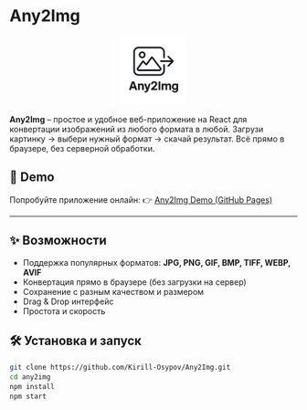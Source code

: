 # Any2Img

<p align="center">
  <img src="public/logo.png" alt="Any2Img logo" width="120" />
</p>

**Any2Img** – простое и удобное веб-приложение на React для конвертации изображений из любого формата в любой.
Загрузи картинку → выбери нужный формат → скачай результат. Всё прямо в браузере, без серверной обработки.

## 🚀 Demo

Попробуйте приложение онлайн:
👉 [Any2Img Demo (GitHub Pages)](https://Kirill-Osypov.github.io/any-2-img/)

---

## ✨ Возможности

- Поддержка популярных форматов: **JPG, PNG, GIF, BMP, TIFF, WEBP, AVIF**
- Конвертация прямо в браузере (без загрузки на сервер)
- Сохранение с разным качеством и размером
- Drag & Drop интерфейс
- Простота и скорость

## 🛠 Установка и запуск

```bash
git clone https://github.com/Kirill-Osypov/Any2Img.git
cd any2img
npm install
npm start
```

